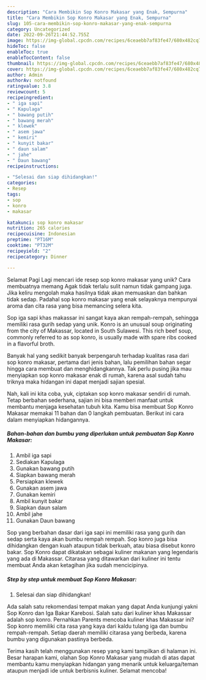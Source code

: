 ```yaml
---
description: "Cara Membikin Sop Konro Makasar yang Enak, Sempurna"
title: "Cara Membikin Sop Konro Makasar yang Enak, Sempurna"
slug: 105-cara-membikin-sop-konro-makasar-yang-enak-sempurna
category: Uncategorized
date: 2022-09-26T21:44:52.755Z
image: https://img-global.cpcdn.com/recipes/6ceaebb7af83fe47/680x482cq70/sop-konro-makasar-foto-resep-utama.jpg
hideToc: false
enableToc: true
enableTocContent: false
thumbnail: https://img-global.cpcdn.com/recipes/6ceaebb7af83fe47/680x482cq70/sop-konro-makasar-foto-resep-utama.jpg
cover: https://img-global.cpcdn.com/recipes/6ceaebb7af83fe47/680x482cq70/sop-konro-makasar-foto-resep-utama.jpg
author: Admin
authorAv: notfound
ratingvalue: 3.8
reviewcount: 5
recipeingredient:
- " iga sapi"
- " Kapulaga"
- " bawang putih"
- " bawang merah"
- " klewek"
- " asem jawa"
- " kemiri"
- " kunyit bakar"
- " daun salam"
- " jahe"
- " Daun bawang"
recipeinstructions:

- "Selesai dan siap dihidangkan!"
categories:
- Resep
tags:
- sop
- konro
- makasar

katakunci: sop konro makasar 
nutrition: 265 calories
recipecuisine: Indonesian
preptime: "PT16M"
cooktime: "PT32M"
recipeyield: "2"
recipecategory: Dinner

---
```



Selamat Pagi Lagi mencari ide resep sop konro makasar yang unik? Cara membuatnya memang Agak tidak terlalu sulit namun tidak gampang juga. Jika keliru mengolah maka hasilnya tidak akan memuaskan dan bahkan tidak sedap. Padahal sop konro makasar yang enak selayaknya mempunyai aroma dan cita rasa yang bisa memancing selera kita.


Sop iga sapi khas makassar ini sangat kaya akan rempah-rempah, sehingga memiliki rasa gurih sedap yang unik. Konro is an unusual soup originating from the city of Makassar, located in South Sulawesi. This rich beef soup, commonly referred to as sop konro, is usually made with spare ribs cooked in a flavorful broth.

Banyak hal yang sedikit banyak berpengaruh terhadap kualitas rasa dari sop konro makasar, pertama dari jenis bahan, lalu pemilihan bahan segar hingga cara membuat dan menghidangkannya. Tak perlu pusing jika mau menyiapkan sop konro makasar enak di rumah, karena asal sudah tahu triknya maka hidangan ini dapat menjadi sajian spesial.


Nah, kali ini kita coba, yuk, ciptakan sop konro makasar sendiri di rumah. Tetap berbahan sederhana, sajian ini bisa memberi manfaat untuk membantu menjaga kesehatan tubuh kita. Kamu bisa membuat Sop Konro Makasar memakai 11 bahan dan 0 langkah pembuatan. Berikut ini cara dalam menyiapkan hidangannya.

<!--inarticleads1-->

##### Bahan-bahan dan bumbu yang diperlukan untuk pembuatan Sop Konro Makasar:

1. Ambil  iga sapi
1. Sediakan  Kapulaga
1. Gunakan  bawang putih
1. Siapkan  bawang merah
1. Persiapkan  klewek
1. Gunakan  asem jawa
1. Gunakan  kemiri
1. Ambil  kunyit bakar
1. Siapkan  daun salam
1. Ambil  jahe
1. Gunakan  Daun bawang


Sop yang berbahan dasar dari iga sapi ini memiliki rasa yang gurih dan sedap serta kaya akan bumbu rempah rempah. Sop konro juga bisa dihidangkan dengan kuah ataupun tidak berkuah, atau biasa disebut konro bakar. Sop Konro dapat dikatakan sebagai kuliner makanan yang legendaris yang ada di Makassar. Citarasa yang ditawarkan dari kuliner ini tentu membuat Anda akan ketagihan jika sudah mencicipinya. 

<!--inarticleads2-->

##### Step by step untuk membuat Sop Konro Makasar:


1. Selesai dan siap dihidangkan!

Ada salah satu rekomendasi tempat makan yang dapat Anda kunjungi yakni Sop Konro dan Iga Bakar Karebosi. Salah satu dari kuliner khas Makassar adalah sop konro. Pernahkan Parents mencoba kuliner khas Makassar ini? Sop konro memiliki cita rasa yang kaya dari kaldu tulang iga dan bumbu rempah-rempah. Setiap daerah memiliki citarasa yang berbeda, karena bumbu yang digunakan pastinya berbeda. 

Terima kasih telah menggunakan resep yang kami tampilkan di halaman ini. Besar harapan kami, olahan Sop Konro Makasar yang mudah di atas dapat membantu kamu menyiapkan hidangan yang menarik untuk keluarga/teman ataupun menjadi ide untuk berbisnis kuliner. Selamat mencoba!
